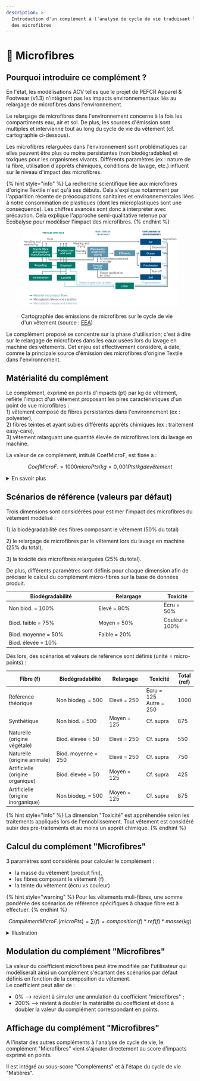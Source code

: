 ```yaml
---
description: >-
  Introduction d'un complément à l'analyse de cycle de vie traduisant l'impact
  des microfibres
---
```


# 🐠 Microfibres

## Pourquoi introduire ce complément ?

En l'état, les modélisations ACV telles que le projet de PEFCR Apparel & Footwear (v1.3) n'intègrent pas les impacts environnementaux liés au relargage de microfibres dans l'environnement.

Le relargage de microfibres dans l'environnement concerne à la fois les compartiments eau, air et sol. De plus, les sources d'émission sont multiples et intervienne tout au long du cycle de vie du vêtement (cf. cartographie ci-dessous).&#x20;

Les microfibres relarguées dans l'environnement sont problématiques car elles peuvent être plus ou moins persistantes (non biodégradables) et toxiques pour les organismes vivants. Différents paramètres (ex : nature de la fibre, utilisation d'apprêts chimiques, conditions de lavage, etc.) influent sur le niveau d'impact des microfibres.&#x20;

{% hint style="info" %}
La recherche scientifique liée aux microfibres d'origine Textile n'est qu'à ses débuts. Cela s'explique notamment par l'apparition récente de préoccupations sanitaires et environnementales liées à notre consommation de plastiques (dont les microplastiques sont une conséquence). Les chiffres avancés sont donc à interpréter avec précaution. Cela explique l'approche semi-qualitative retenue par Ecobalyse pour modéliser l'impact des microfibres.&#x20;
{% endhint %}

<figure><img src="../../../.gitbook/assets/Cartographie hotspots microfibres.png" alt=""><figcaption><p>Cartographie des émissions de microfibres sur le cycle de vie d'un vêtement (source : <a href="https://www.eea.europa.eu/publications/microplastics-from-textiles-towards-a">EEA</a>)</p></figcaption></figure>

Le complément proposé se concentre sur la phase d'utilisation; c'est à dire sur le relargage de microfibres dans les eaux usées lors du lavage en machine des vêtements. Cet enjeu est effectivement considéré, à date, comme la principale source d'émission des microfibres d'origine Textile dans l'environnement.&#x20;

## Matérialité du complément

Le complément, exprimé en points d'impacts (pt) par kg de vêtement, reflète l'impact d'un vêtement proposant les pires caractéristiques d'un point de vue microfibres : \
1\) vêtement composé de fibres persistantes dans l'environnement (ex : polyester),\
2\) fibres teintes et ayant subies différents apprêts chimiques (ex : traitement easy-care),\
3\) vêtement relarguant une quantité élevée de microfibres lors du lavage en machine.



La valeur de ce complément, intitulé CoefMicroF, est fixée à :&#x20;

$$
CoefMicroF. = 1000microPts / kg = 0,001 Pts/kg de vêtement
$$

<details>

<summary>En savoir plus</summary>

Il n'existe pas encore suffisament de littérature scientifique permettant d'estimer, de manière quantitative, l'impact des microfibres dans l'environnement.&#x20;

Cependant, de premiers éléments font consensus :&#x20;

1\) les produits chimiques appliqués sur les fibres lots des phases d'ennoblissement amplifient la toxicité des microfibres tout en pouvant modifier leurs prioriétés (ex : plus faible biodegradabilité)

2\) les microplastiques constituent un ejue majeur des microfibres \
En effet, les microplastiques sont persistants dans l'environnement et proviennent de fibres synthétiques qui constituent la majorité du marché textile (60% des volumes). De plus, l'essort des pratiques liées à la Fast-fashion depuis les années 2000 intensifie l'utilisation des matières synthétiques.

3\) les microfibres sont relarguées dans l'environnement lors de différentes étapes (fabrication de la fibre et de l'étoffe, confection du vêtement, utilisation, fin de vie).

4\) la phase d'utilisation constitue la source principale des émissions de microfibres dans l'eau. Le lavage en machine des vêtements constitue la principale de ces émissions aquatiques tandis que ce sont les premiers cycles de lavage qui génèrent la majorité des volumes.&#x20;

5\) les fibres naturelles, bien que biodégradables par essence, peuvent devenir plus ou moins persistantes dans l'environnement suite aux étapes d'ennoblissement.&#x20;

Dès lors, Ecobalyse adopte une approche qualitative basée sur des critères simples afin de définir les scénarios de référence permettant d'estimer l'impact microfibres des vêtements distribués sur le marché français.

</details>

## Scénarios de référence (valeurs par défaut)

Trois dimensions sont considérées pour estimer l'impact des microfibres du vêtement modélisé :&#x20;

1\) la biodégradabilité des fibres composant le vêtement (50% du total)

2\) le relargage de microfibres par le vêtement lors du lavage en machine (25% du total),

3\) la toxicité des microfibres relarguées (25% du total).&#x20;

De plus, différents paramètres sont définis pour chaque dimension afin de préciser le calcul du complément micro-fibres sur la base de données produit. &#x20;

<table><thead><tr><th width="227">Biodégradabilité</th><th width="161.33333333333331">Relargage </th><th>Toxicité  </th></tr></thead><tbody><tr><td>Non biod. = 100%</td><td>Elevé = 80%</td><td>Ecru = 50%</td></tr><tr><td>Biod. faible = 75%</td><td>Moyen = 50%</td><td>Couleur = 100%</td></tr><tr><td>Biod. moyenne = 50%</td><td>Faible = 20%</td><td></td></tr><tr><td>Biod. élevée = 10%</td><td></td><td></td></tr></tbody></table>

Dès lors, des scénarios et valeurs de référence sont définis (unité = micro-points) :&#x20;

<table><thead><tr><th width="278.3333333333333">Fibre (f)</th><th width="215">Biodégradabilité</th><th width="177">Relargage</th><th width="159">Toxicité</th><th>Total (ref)</th></tr></thead><tbody><tr><td>Référence théorique</td><td>Non biodeg. = 500</td><td>Elevé = 250</td><td>Ecru = 125<br>Autre = 250</td><td>1000</td></tr><tr><td>Synthétique</td><td>Non biod. = 500</td><td>Moyen = 125</td><td>Cf. supra</td><td>875</td></tr><tr><td>Naturelle (origine végétale)</td><td>Biod. élevée = 50</td><td>Elevé = 250</td><td>Cf. supra</td><td>550</td></tr><tr><td>Naturelle (origine animale)</td><td>Biod. moyenne = 250</td><td>Elevé = 250</td><td>Cf. supra</td><td>750</td></tr><tr><td>Artificielle (origine organique)</td><td>Biod. élevée = 50</td><td>Moyen = 125</td><td>Cf. supra</td><td>425</td></tr><tr><td>Artificielle (origine inorganique)</td><td>Non biodeg. = 500</td><td>Moyen = 125</td><td>Cf. supra</td><td>875</td></tr></tbody></table>

{% hint style="info" %}
La dimension "Toxicité" est appréhendée selon les traitements appliqués lors de l'ennoblissement. Tout vêtement est considéré subir des pre-traitements et au moins un apprêt chimique.
{% endhint %}

## Calcul du complément "Microfibres"

3 paramètres sont considérés pour calculer le complément :&#x20;

* la masse du vêtement (produit fini),
* les fibres composant le vêtement (f)
* la teinte du vêtement (écru vs couleur)

{% hint style="warning" %}
Pour les vêtements muli-fibres, une somme pondérée des scénarios de référence spécifiques à chaque fibre est à effectuer.
{% endhint %}

$$
ComplémentMicroF. (microPts) = \sum (f) = composition(f)*ref(f)*masse(kg)
$$

<details>

<summary>Illustration</summary>

Dans le cas théorique d'un t-shirt (poids 170g), l'ajout du complément microfibre pèserait à hauteur de +10% /+94 pour la version 100% coton vs +21%/+149 pour la version 100% synthétique.&#x20;



![](<../../../.gitbook/assets/Comparaison - T-shirt 100% coton (170g).png>)

![](<../../../.gitbook/assets/Comparaison - T-shirt 100% synthétique (170g).png>)

</details>

## Modulation du complément "Microfibres"

La valeur du coefficient microfibres peut être modifiée par l'utilisateur qui modéliserait ainsi un complément s'écartant des scénarios par défaut définis en fonction de la composition du vêtement. \
Le coefficient peut aller de :&#x20;

* 0% --> revient à simuler une annulation du coefficient "microfibres" ;
* 200% --> revient à doubler la matérialité du coefficient et donc à doubler la valeur du complément correspondant en points.&#x20;

## Affichage du complément "Microfibres"

A l'instar des autres compléments à l'analyse de cycle de vie, le complément "Microfibres" vient s'ajouter directement au score d'impacts exprimé en points.

Il est intégré au sous-score "Compléments" et à l'étape du cycle de vie "Matières".
